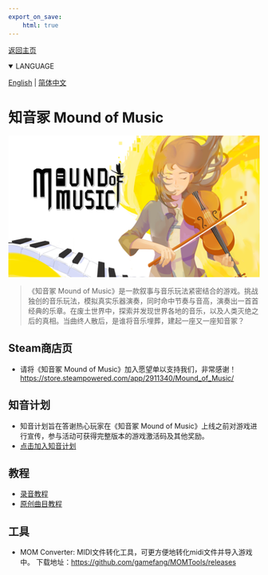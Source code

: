 ```yaml
---
export_on_save:
    html: true
---
```


<a href="/index_zhhans.html">返回主页</a>
<details open>
<summary>LANGUAGE</summary>

[English](index.html) | [简体中文](index_zhhans.html)
</details>

# 知音冢 Mound of Music

![Mound of Music](./moundofmusic.png)

> 《知音冢 Mound of Music》是一款叙事与音乐玩法紧密结合的游戏。挑战独创的音乐玩法，模拟真实乐器演奏，同时命中节奏与音高，演奏出一首首经典的乐章。在废土世界中，探索并发现世界各地的音乐，以及人类灭绝之后的真相。当曲终人散后，是谁将音乐埋葬，建起一座又一座知音冢？

## Steam商店页
- 请将《知音冢 Mound of Music》加入愿望单以支持我们，非常感谢！
https://store.steampowered.com/app/2911340/Mound_of_Music/

## 知音计划
- 知音计划旨在答谢热心玩家在《知音冢 Mound of Music》上线之前对游戏进行宣传，参与活动可获得完整版本的游戏激活码及其他奖励。
- [点击加入知音计划](240910_zhiyin_plan/zhiyin_plan_zhhans.html)

## 教程
- [录音教程](240909_tutor_record/tutor_record_zhhans.html)
- [原创曲目教程](241010_tutor_compose/tutor_compose_zhhans.html)

## 工具
- MOM Converter: MIDI文件转化工具，可更方便地转化midi文件并导入游戏中。
下载地址：https://github.com/gamefang/MOMTools/releases